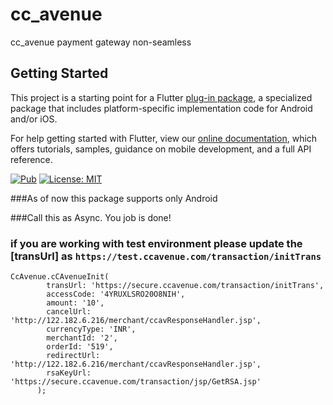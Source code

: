 # cc_avenue

cc_avenue payment gateway non-seamless

## Getting Started

This project is a starting point for a Flutter
[plug-in package](https://flutter.dev/developing-packages/),
a specialized package that includes platform-specific implementation code for
Android and/or iOS.

For help getting started with Flutter, view our
[online documentation](https://flutter.dev/docs), which offers tutorials,
samples, guidance on mobile development, and a full API reference.


<p align="left">
<a href="https://pub.dev/packages/cc_avenue"><img src="https://img.shields.io/pub/v/flutter_bloc.svg" alt="Pub"></a>
<a href="https://opensource.org/licenses/MIT"><img src="https://img.shields.io/badge/license-MIT-purple.svg" alt="License: MIT"></a>
</p>


###As of now this package supports only Android

###Call this as Async. You job is done!

### if you are working with test environment please update the [transUrl] as ``` https://test.ccavenue.com/transaction/initTrans ```
```
CcAvenue.cCAvenueInit(
        transUrl: 'https://secure.ccavenue.com/transaction/initTrans',
        accessCode: '4YRUXLSRO20O8NIH',
        amount: '10',
        cancelUrl: 'http://122.182.6.216/merchant/ccavResponseHandler.jsp',
        currencyType: 'INR',
        merchantId: '2',
        orderId: '519',
        redirectUrl: 'http://122.182.6.216/merchant/ccavResponseHandler.jsp',
        rsaKeyUrl: 'https://secure.ccavenue.com/transaction/jsp/GetRSA.jsp'
      );
```
